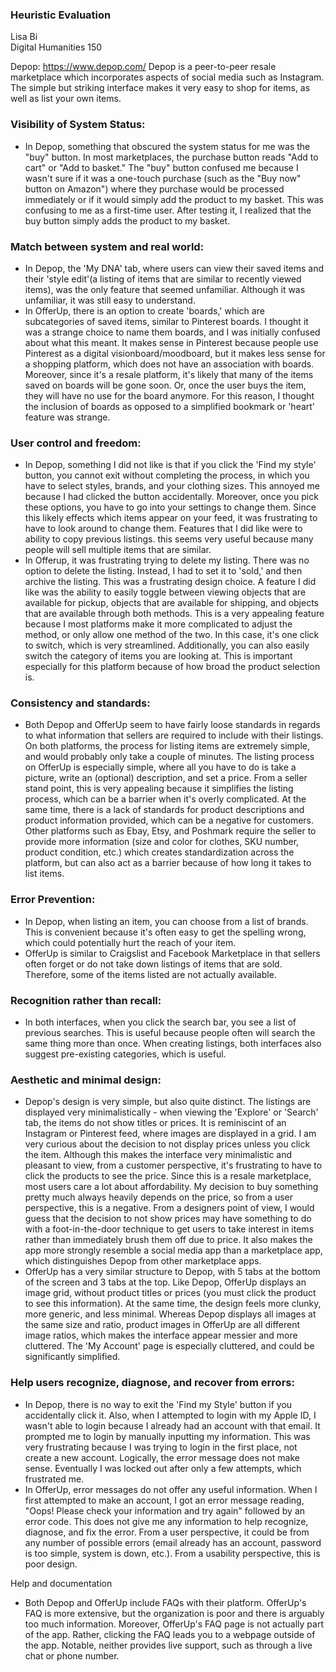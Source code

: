 ### Heuristic Evaluation

Lisa Bi 	<br>
Digital Humanities 150

Depop:
https://www.depop.com/
Depop is a peer-to-peer resale marketplace which incorporates aspects of social media such as Instagram. The simple but striking interface makes it very easy to shop for items, as well as list your own items. 

### Visibility of System Status:
- In Depop, something that obscured the system status for me was the "buy" button. In most marketplaces, the purchase button reads "Add to cart" or "Add to basket." The "buy" button confused me because I wasn't sure if it was a one-touch purchase (such as the "Buy now" button on Amazon") where they purchase would be processed immediately or if it would simply add the product to my basket. This was confusing to me as a first-time user. After testing it, I realized that the buy button simply adds the product to my basket. 

### Match between system and real world:
- In Depop, the 'My DNA' tab, where users can view their saved items and their 'style edit'(a listing of items that are similar to recently viewed items), was the only feature that seemed unfamiliar. Although it was unfamiliar, it was still easy to understand.
- In OfferUp, there is an option to create 'boards,' which are subcategories of saved items, similar to Pinterest boards. I thought it was a strange choice to name them boards, and I was initially confused about what this meant. It makes sense in Pinterest because people use Pinterest as a digital visionboard/moodboard, but it makes less sense for a shopping platform, which does not have an association with boards. Moreover, since it's a resale platform, it's likely that many of the items saved on boards will be gone soon. Or, once the user buys the item, they will have no use for the board anymore. For this reason, I thought the inclusion of boards as opposed to a simplified bookmark or 'heart' feature was strange.

### User control and freedom:
- In Depop, something I did not like is that if you click the 'Find my style' button, you cannot exit without completing the process, in which you have to select styles, brands, and your clothing sizes. This annoyed me because I had clicked the button accidentally. Moreover, once you pick these options, you have to go into your settings to change them. Since this likely effects which items appear on your feed, it was frustrating to have to look around to change them. Features that I did like were to ability to copy previous listings. this seems very useful because many people will sell multiple items that are similar.
- In Offerup, it was frustrating trying to delete my listing. There was no option to delete the listing. Instead, I had to set it to 'sold,' and then archive the listing. This was a frustrating design choice. A feature I did like was the ability to easily toggle between viewing objects that are available for pickup, objects that are available for shipping, and objects that are available through both methods. This is a very appealing feature because I most platforms make it more complicated to adjust the method, or only allow one method of the two. In this case, it's one click to switch, which is very streamlined. Additionally, you can also easily switch the category of items you are looking at. This is important especially for this platform because of how broad the product selection is. 

### Consistency and standards:
- Both Depop and OfferUp seem to have fairly loose standards in regards to what information that sellers are required to include with their listings. On both platforms, the process for listing items are extremely simple, and would probably only take a couple of minutes. The listing process on OfferUp is especially simple, where all you have to do is take a picture, write an (optional) description, and set a price. From a seller stand point, this is very appealing because it simplifies the listing process, which can be a barrier when it's overly complicated. At the same time, there is a lack of standards for product descriptions and product information provided, which can be a negative for customers. Other platforms such as Ebay, Etsy, and Poshmark require the seller to provide more information (size and color for clothes, SKU number, product condition, etc.) which creates standardization across the platform, but can also act as a barrier because of how long it takes to list items. 

### Error Prevention:
- In Depop, when listing an item, you can choose from a list of brands. This is convenient because it's often easy to get the spelling wrong, which could potentially hurt the reach of your item.
- OfferUp is similar to Craigslist and Facebook Marketplace in that sellers often forget or do not take down listings of items that are sold. Therefore, some of the items listed are not actually available. 

### Recognition rather than recall:
- In both interfaces, when you click the search bar, you see a list of previous searches. This is useful because people often will search the same thing more than once. When creating listings, both interfaces also suggest pre-existing categories, which is useful. 

### Aesthetic and minimal design:
- Depop's design is very simple, but also quite distinct. The listings are displayed very minimalistically - when viewing the 'Explore' or 'Search' tab, the items do not show titles or prices. It is reminiscint of an Instagram or Pinterest feed, where images are displayed in a grid. I am very curious about the decision to not display prices unless you click the item. Although this makes the interface very minimalistic and pleasant to view, from a customer perspective, it's frustrating to have to click the products to see the price. Since this is a resale marketplace, most users care a lot about affordability. My decision to buy something pretty much always heavily depends on the price, so from a user perspective, this is a negative. From a designers point of view, I would guess that the decision to not show prices may have something to do with a foot-in-the-door technique to get users to take interest in items rather than immediately brush them off due to price. It also makes the app more strongly resemble a social media app than a marketplace app, which distinguishes Depop from other marketplace apps.
- OfferUp has a very similar structure to Depop, with 5 tabs at the bottom of the screen and 3 tabs at the top. Like Depop, OfferUp displays an image grid, without product titles or prices (you must click the product to see this information). At the same time, the design feels more clunky, more generic, and less minimal. Whereas Depop displays all images at the same size and ratio, product images in OfferUp are all different image ratios, which makes the interface appear messier and more cluttered. The 'My Account' page is especially cluttered, and could be significantly simplified.

### Help users recognize, diagnose, and recover from errors:
- In Depop, there is no way to exit the 'Find my Style' button if you accidentally click it. Also, when I attempted to login with my Apple ID, I wasn't able to login because I already had an account with that email. It prompted me to login by manually inputting my information. This was very frustrating because I was trying to login in the first place, not create a new account. Logically, the error message does not make sense. Eventually I was locked out after only a few attempts, which frustrated me.
- In OfferUp, error messages do not offer any useful information. When I first attempted to make an account, I got an error message reading, "Oops! Please check your information and try again" followed by an error code. This does not give me any information to help recognize, diagnose, and fix the error. From a user perspective, it could be from any number of possible errors (email already has an account, password is too simple, system is down, etc.). From a usability perspective, this is poor design.

Help and documentation
- Both Depop and OfferUp include FAQs with their platform. OfferUp's FAQ is more extensive, but the organization is poor and there is arguably too much information. Moreover, OfferUp's FAQ page is not actually part of the app. Rather, clicking the FAQ leads you to a webpage outside of the app. Notable, neither provides live support, such as through a live chat or phone number.
